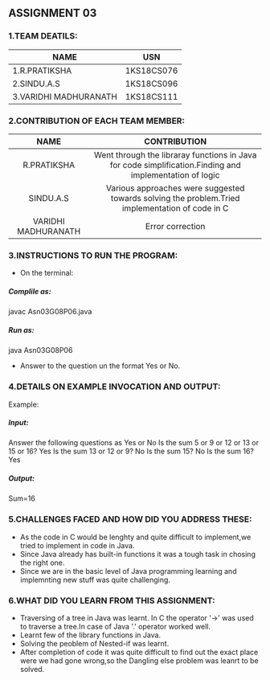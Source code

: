 ## ASSIGNMENT 03

### 1.TEAM DEATILS:

|     NAME              |      USN      |
|-----------------------|---------------|
| 1.R.PRATIKSHA         |  1KS18CS076   |
| 2.SINDU.A.S           |  1KS18CS096   |
| 3.VARIDHI MADHURANATH |  1KS18CS111   |

### 2.CONTRIBUTION OF EACH TEAM MEMBER:
|     NAME             |      CONTRIBUTION      |
|:----------------------:|:------------------------:|
| R.PRATIKSHA          |Went through the libraray functions in Java for code simplification.Finding and implementation of logic|
| SINDU.A.S            |Various approaches were suggested towards solving the problem.Tried implementation of code in C|
| VARIDHI MADHURANATH  |Error correction|


### 3.INSTRUCTIONS TO RUN THE PROGRAM:
* On the terminal:
##### Complile as:
javac Asn03G08P06.java
##### Run as:
java Asn03G08P06
* Answer to the question un the format Yes or No.

### 4.DETAILS ON EXAMPLE INVOCATION AND OUTPUT:
Example:
##### Input:
Answer the following questions as Yes or No
Is the sum 5 or 9 or 12 or 13 or 15 or 16?
Yes
Is the sum 13 or 12 or 9?
No
Is the sum 15?
No
Is the sum 16?
Yes
##### Output:
Sum=16


### 5.CHALLENGES FACED AND HOW DID YOU ADDRESS THESE:
* As the code in C would be lenghty and quite difficult to implement,we tried to implement in code in Java.
* Since Java already has built-in functions it was a tough task in chosing the right one.
* Since we are in the basic level of Java programming learning and implemnting new stuff was quite challenging.

### 6.WHAT DID YOU LEARN FROM THIS ASSIGNMENT:
* Traversing of a tree in Java was learnt.
In C the operator '->' was used to traverse a tree.In case of Java '.' operator worked well.
* Learnt few of the library functions in Java.
* Solving the peoblem of Nested-if was learnt.
* After completion of code it was quite difficult to find out the exact place were we had gone wrong,so the Dangling else problem was leanrt to be solved.







